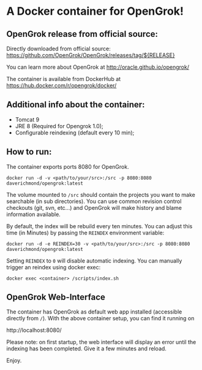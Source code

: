 # A Docker container for OpenGrok!

## OpenGrok release from official source:

Directly downloaded from official source:
https://github.com/OpenGrok/OpenGrok/releases/tag/${RELEASE}

You can learn more about OpenGrok at http://oracle.github.io/opengrok/

The container is available from DockerHub at https://hub.docker.com/r/opengrok/docker/

## Additional info about the container:

* Tomcat 9
* JRE 8 (Required for Opengrok 1.0);
* Configurable reindexing (default every 10 min);

## How to run:

The container exports ports 8080 for OpenGrok.

    docker run -d -v <path/to/your/src>:/src -p 8080:8080 daverichmond/opengrok:latest

The volume mounted to `/src` should contain the projects you want to make searchable (in sub directories). You can use common revision control checkouts (git, svn, etc...) and OpenGrok will make history and blame information available.

By default, the index will be rebuild every ten minutes. You can adjust this time (in Minutes) by passing the `REINDEX` environment variable:

    docker run -d -e REINDEX=30 -v <path/to/your/src>:/src -p 8080:8080 daverichmond/opengrok:latest

Setting `REINDEX` to `0` will disable automatic indexing. You can manually trigger an reindex using docker exec:

    docker exec <container> /scripts/index.sh

## OpenGrok Web-Interface

The container has OpenGrok as default web app installed (accessible directly from `/`). With the above container setup, you can find it running on

http://localhost:8080/

Please note: on first startup, the web interface will display an error until the indexing has been completed. Give it a few minutes and reload.

Enjoy.
